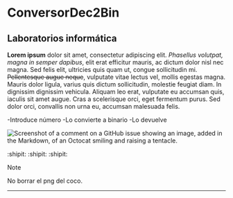 # ConversorDec2Bin
## Laboratorios informática

**Lorem ipsum** dolor sit amet, consectetur adipiscing elit. *Phasellus volutpat, magna in semper dapibus*, elit erat efficitur mauris, ac dictum dolor nisl nec magna. Sed felis elit, ultricies
quis quam ut, congue sollicitudin mi. ~~Pellentesque augue neque~~, vulputate vitae lectus vel, mollis egestas magna. Mauris dolor ligula, varius quis dictum sollicitudin, molestie feugiat 
diam. In dignissim dignissim vehicula. Aliquam leo erat, vulputate eu accumsan quis, iaculis sit amet augue. Cras a scelerisque orci, eget fermentum purus. Sed dolor orci, convallis non 
urna eu, accumsan malesuada felis. 

-Introduce número
-Lo convierte a binario
-Lo devuelve

![Screenshot of a comment on a GitHub issue showing an image, added in the Markdown, of an Octocat smiling and raising a tentacle.](https://myoctocat.com/assets/images/base-octocat.svg)

:shipit: :shipit: :shipit:

> [!NOTE]
> No borrar el png del coco.

---

